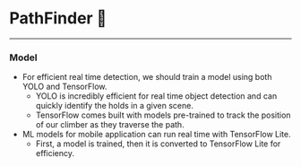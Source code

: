 # PathFinder 🧗
---
### Model
- For efficient real time detection, we should train a model using both YOLO and TensorFlow.
	- YOLO is incredibly efficient for real time object detection and can quickly identify the holds in a given scene.
	- TensorFlow comes built with models pre-trained to track the position of our climber as they traverse the path.
- ML models for mobile application can run real time with TensorFlow Lite.
	- First, a model is trained, then it is converted to TensorFlow Lite for efficiency.